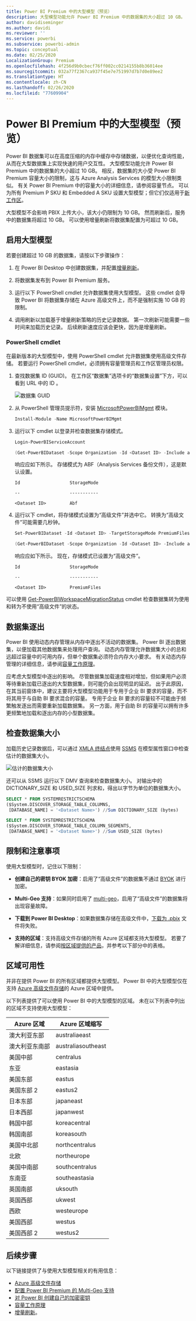 ```yaml
---
title: Power BI Premium 中的大型模型（预览）
description: 大型模型功能允许 Power BI Premium 中的数据集的大小超过 10 GB。
author: davidiseminger
ms.author: davidi
ms.reviewer: ''
ms.service: powerbi
ms.subservice: powerbi-admin
ms.topic: conceptual
ms.date: 02/25/2020
LocalizationGroup: Premium
ms.openlocfilehash: 4f256d9b0cbecf76ff002cc0214155b8b36014ee
ms.sourcegitcommit: 032a77f2367ca937f45e7e751997d7b7d0e89ee2
ms.translationtype: HT
ms.contentlocale: zh-CN
ms.lasthandoff: 02/26/2020
ms.locfileid: "77609904"
---
```

# <a name="large-models-in-power-bi-premium-preview"></a>Power BI Premium 中的大型模型（预览）

Power BI 数据集可以在高度压缩的内存中缓存中存储数据，以便优化查询性能，从而在大型数据集上实现快速的用户交互性。 大型模型功能允许 Power BI Premium 中的数据集的大小超过 10 GB。 相反，数据集的大小受 Power BI Premium 容量大小的限制，这与 Azure Analysis Services 的模型大小限制类似。 有关 Power BI Premium 中的容量大小的详细信息，请参阅容量节点。 可以为所有 Premium P SKU 和 Embedded A SKU 设置大型模型；但它们仅适用于[新工作区](service-create-the-new-workspaces.md)。

大型模型不会影响 PBIX 上传大小，该大小仍限制为 10 GB。 然而刷新后，服务中的数据集将超过 10 GB。 可以使用增量刷新将数据集配置为可超过 10 GB。

## <a name="enable-large-models"></a>启用大型模型

若要创建超过 10 GB 的数据集，请按以下步骤操作：

1. 在 Power BI Desktop 中创建数据集，并配置[增量刷新](service-premium-incremental-refresh.md)。

1. 将数据集发布到 Power BI Premium 服务。

1. 运行以下 PowerShell cmdlet 允许数据集使用大型模型。 这些 cmdlet 会导致 Power BI 将数据集存储在 Azure 高级文件上，而不是强制实施 10 GB 的限制。

1. 调用刷新以加载基于增量刷新策略的历史记录数据。 第一次刷新可能需要一些时间来加载历史记录。 后续刷新速度应该会更快，因为是增量刷新。

### <a name="powershell-cmdlets"></a>PowerShell cmdlet

在最新版本的大型模型中，使用 PowerShell cmdlet 允许数据集使用高级文件存储。 若要运行 PowerShell cmdlet，必须拥有容量管理员和工作区管理员权限。

1. 查找数据集 ID (GUID)。 在工作区“数据集”选项卡的“数据集设置”下方，可以看到 URL 中的 ID  。

    ![数据集 GUID](media/service-premium-large-models/dataset-guid.png)

1. 从 PowerShell 管理员提示符，安装 [MicrosoftPowerBIMgmt](/powershell/module/microsoftpowerbimgmt.data/) 模块。

    ```powershell
    Install-Module -Name MicrosoftPowerBIMgmt
    ```

1. 运行以下 cmdlet 以登录并检查数据集存储模式。

    ```powershell
    Login-PowerBIServiceAccount

    (Get-PowerBIDataset -Scope Organization -Id <Dataset ID> -Include actualStorage).ActualStorage
    ```

    响应应如下所示。 存储模式为 ABF（Analysis Services 备份文件），这是默认设置。

    ```
    Id                   StorageMode

    --                   -----------

    <Dataset ID>         Abf
    ```

1. 运行以下 cmdlet，将存储模式设置为“高级文件”并选中它。 转换为“高级文件”可能需要几秒钟。

    ```powershell
    Set-PowerBIDataset -Id <Dataset ID> -TargetStorageMode PremiumFiles

    (Get-PowerBIDataset -Scope Organization -Id <Dataset ID> -Include actualStorage).ActualStorage
    ```

    响应应如下所示。 现在，存储模式已设置为“高级文件”。

    ```
    Id                   StorageMode
    
    --                   -----------
    
    <Dataset ID>         PremiumFiles
    ```

可以使用 [Get-PowerBIWorkspaceMigrationStatus](/powershell/module/microsoftpowerbimgmt.workspaces/get-powerbiworkspacemigrationstatus) cmdlet 检查数据集转为使用和转为不使用“高级文件”的状态。

## <a name="dataset-eviction"></a>数据集逐出

Power BI 使用动态内存管理从内存中逐出不活动的数据集。 Power BI 逐出数据集，以便加载其他数据集来处理用户查询。 动态内存管理允许数据集大小的总和远超过容量中的可用内存，但单个数据集必须符合内存大小要求。 有关动态内存管理的详细信息，请参阅[容量工作原理](service-premium-what-is.md#how-capacities-function)。

应考虑大型模型中逐出的影响。 尽管数据集加载速度相对增加，但如果用户必须等待重新加载已逐出的大型数据集，则可能仍会出现明显的延迟。 出于此原因，在其当前窗体中，建议主要将大型模型功能用于专用于企业 BI 要求的容量，而不将其用于与自助 BI 要求混合的容量。 专用于企业 BI 要求的容量较不可能由于频繁触发逐出而需要重新加载数据集。 另一方面，用于自助 BI 的容量可以拥有许多更频繁地加载和逐出内存的小型数据集。

## <a name="checking-dataset-size"></a>检查数据集大小

加载历史记录数据后，可以通过 [XMLA 终结点](service-premium-connect-tools.md)使用 [SSMS](https://docs.microsoft.com/sql/ssms/download-sql-server-management-studio-ssms) 在模型属性窗口中检查估计的数据集大小。

![估计的数据集大小](media/service-premium-large-models/estimated-dataset-size.png)

还可以从 SSMS 运行以下 DMV 查询来检查数据集大小。 对输出中的 DICTIONARY\_SIZE 和 USED\_SIZE 列求和，得出以字节为单位的数据集大小。

```sql
SELECT * FROM SYSTEMRESTRICTSCHEMA
($System.DISCOVER_STORAGE_TABLE_COLUMNS,
 [DATABASE_NAME] = '<Dataset Name>') //Sum DICTIONARY_SIZE (bytes)

SELECT * FROM SYSTEMRESTRICTSCHEMA
($System.DISCOVER_STORAGE_TABLE_COLUMN_SEGMENTS,
 [DATABASE_NAME] = '<Dataset Name>') //Sum USED_SIZE (bytes)
```

## <a name="limitations-and-considerations"></a>限制和注意事项

使用大型模型时，记住以下限制：

- **创建自己的密钥 BYOK 加密**：启用了“高级文件”的数据集不通过 [BYOK](service-encryption-byok.md) 进行加密。
- **Multi-Geo 支持**：如果同时启用了 [multi-geo](service-admin-premium-multi-geo.md)，启用了“高级文件”的数据集将出现容量故障。

- **下载到 Power BI Desktop**：如果数据集存储在高级文件中，[下载为 .pbix](service-export-to-pbix.md) 文件将失败。
- **支持的区域**：支持高级文件存储的所有 Azure 区域都支持大型模型。 若要了解详细信息，请参阅[按区域提供的产品](https://azure.microsoft.com/global-infrastructure/services/?products=storage)，并参考以下部分中的表格。


## <a name="availability-in-regions"></a>区域可用性

并非在提供 Power BI 的所有区域都提供大型模型。 Power BI 中的大型模型仅在支持 [Azure 高级文件存储](https://docs.microsoft.com/azure/storage/files/storage-files-planning#file-share-performance-tiers)的 Azure 区域中提供。

以下列表提供了可以使用 Power BI 中的大型模型的区域。 未在以下列表中列出的区域不支持使用大型模型：


|Azure 区域  |Azure 区域缩写  |
|---------|---------|
|澳大利亚东部     | australiaeast        |
|澳大利亚东南部     | australiasoutheast        |
|美国中部     | centralus        |
|东亚     | eastasia        |
|美国东部     | eastus        |
|美国东部 2     | eastus2        |
|日本东部     | japaneast        |
|日本西部     | japanwest        |
|韩国中部     | koreacentral        |
|韩国南部     | koreasouth        |
|美国中北部     | northcentralus        |
|北欧     | northeurope        |
|美国中南部     | southcentralus        |
|东南亚     | southeastasia        |
|英国南部     | uksouth        |
|英国西部     | ukwest        |
|西欧     | westeurope        |
|美国西部     | westus        |
|美国西部 2     | westus2        |



## <a name="next-steps"></a>后续步骤

以下链接提供了与使用大型模型相关的有用信息：

* [Azure 高级文件存储](https://docs.microsoft.com/azure/storage/files/storage-files-planning#file-share-performance-tiers)
* [配置 Power BI Premium 的 Multi-Geo 支持](service-admin-premium-multi-geo.md)
* [对 Power BI 创建自己的加密密钥](service-encryption-byok.md)
* [容量工作原理](service-premium-what-is.md#how-capacities-function)
* [增量刷新](service-premium-incremental-refresh.md)。